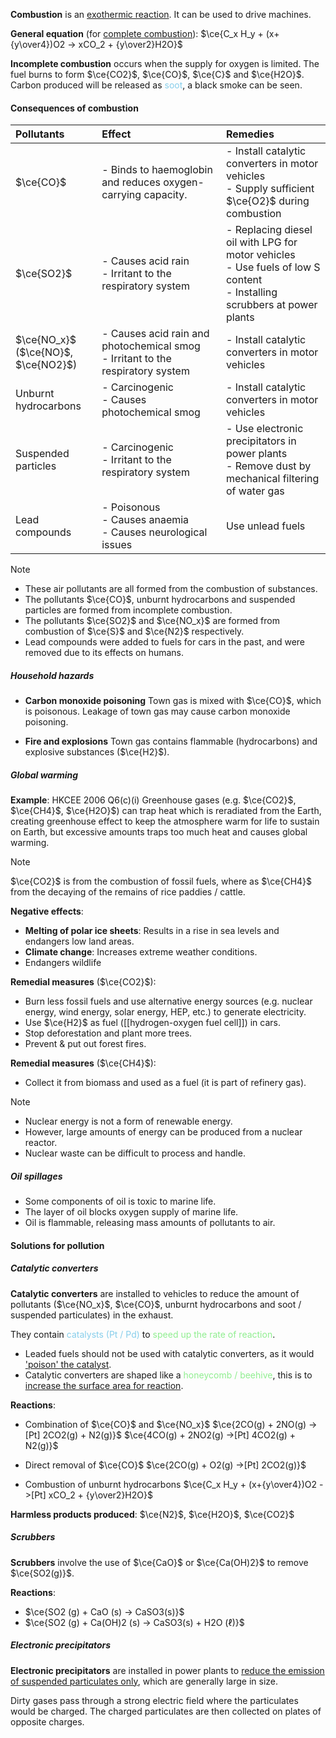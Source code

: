 **Combustion** is an <u>exothermic reaction</u>. It can be used to drive machines.

**General equation** (for <u>complete combustion</u>):
$\ce{C_x H_y + (x+{y\over4})O2 -> xCO_2 + {y\over2}H2O}$

**Incomplete combustion** occurs when the supply for oxygen is limited. The fuel burns to form $\ce{CO2}$, $\ce{CO}$, $\ce{C}$ and $\ce{H2O}$. Carbon produced will be released as <span style="color: skyblue">soot</span>, a black smoke can be seen.

#### Consequences of combustion
| Pollutants | Effect | Remedies |
| :-- | :-- | :-- |
| $\ce{CO}$  | - Binds to haemoglobin and reduces oxygen-carrying capacity. | - Install catalytic converters in motor vehicles<br>- Supply sufficient $\ce{O2}$ during combustion |
| $\ce{SO2}$ | - Causes acid rain<br>- Irritant to the respiratory system | - Replacing diesel oil with LPG for motor vehicles<br>- Use fuels of low S content<br>- Installing scrubbers at power plants |
| $\ce{NO_x}$<br>($\ce{NO}$, $\ce{NO2}$) | - Causes acid rain and photochemical smog<br>- Irritant to the respiratory system | - Install catalytic converters in motor vehicles |
| Unburnt hydrocarbons | - Carcinogenic<br>- Causes photochemical smog | - Install catalytic converters in motor vehicles |
| Suspended particles | - Carcinogenic<br>- Irritant to the respiratory system | - Use electronic precipitators in power plants<br>- Remove dust by mechanical filtering of water gas |
| Lead compounds | - Poisonous<br>- Causes anaemia<br>- Causes neurological issues | Use unlead fuels |

> [!note]
> - These air pollutants are all formed from the combustion of substances.
> - The pollutants $\ce{CO}$, unburnt hydrocarbons and suspended particles are formed from incomplete combustion.
> - The pollutants $\ce{SO2}$ and $\ce{NO_x}$ are formed from combustion of $\ce{S}$ and $\ce{N2}$ respectively.
> - Lead compounds were added to fuels for cars in the past, and were removed due to its effects on humans.

##### Household hazards
- **Carbon monoxide poisoning**
  Town gas is mixed with $\ce{CO}$, which is poisonous. Leakage of town gas may cause carbon monoxide poisoning.

- **Fire and explosions**
  Town gas contains flammable (hydrocarbons) and explosive substances ($\ce{H2}$).

##### Global warming
**Example**: HKCEE 2006 Q6(c)(i)
Greenhouse gases (e.g. $\ce{CO2}$, $\ce{CH4}$, $\ce{H2O}$) can trap heat which is reradiated from the Earth, creating greenhouse effect to keep the atmosphere warm for life to sustain on Earth, but excessive amounts traps too much heat and causes global warming.

> [!note]
> $\ce{CO2}$ is from the combustion of fossil fuels, where as $\ce{CH4}$ from the decaying of the remains of rice paddies / cattle.

**Negative effects**:
- **Melting of polar ice sheets**: Results in a rise in sea levels and endangers low land areas.
- **Climate change**: Increases extreme weather conditions.
- Endangers wildlife

**Remedial measures** ($\ce{CO2}$):
- Burn less fossil fuels and use alternative energy sources (e.g. nuclear energy, wind energy, solar energy, HEP, etc.) to generate electricity. 
- Use $\ce{H2}$ as fuel ([[hydrogen-oxygen fuel cell]]) in cars.
- Stop deforestation and plant more trees.
- Prevent & put out forest fires.

**Remedial measures** ($\ce{CH4}$):
- Collect it from biomass and used as a fuel (it is part of refinery gas).

> [!note]
> - Nuclear energy is not a form of renewable energy.
> - However, large amounts of energy can be produced from a nuclear reactor.
> - Nuclear waste can be difficult to process and handle.

##### Oil spillages
- Some components of oil is toxic to marine life.
- The layer of oil blocks oxygen supply of marine life.
- Oil is flammable, releasing mass amounts of pollutants to air.

#### Solutions for pollution
##### Catalytic converters
**Catalytic converters** are installed to vehicles to reduce the amount of pollutants ($\ce{NO_x}$, $\ce{CO}$, unburnt hydrocarbons and soot / suspended particulates) in the exhaust.

They contain <span style="color: skyblue">catalysts (Pt / Pd)</span> to <span style="color: lightgreen">speed up the rate of reaction</span>.
- Leaded fuels should not be used with catalytic converters, as it would <u>'poison' the catalyst</u>.
- Catalytic converters are shaped like a <span style="color: lightgreen">honeycomb / beehive</span>, this is to <u>increase the surface area for reaction</u>.

**Reactions**:
- Combination of $\ce{CO}$ and $\ce{NO_x}$
  $\ce{2CO(g) + 2NO(g) ->[Pt] 2CO2(g) + N2(g)}$
  $\ce{4CO(g) + 2NO2(g) ->[Pt] 4CO2(g) + N2(g)}$

- Direct removal of $\ce{CO}$
  $\ce{2CO(g) + O2(g) ->[Pt] 2CO2(g)}$

- Combustion of unburnt hydrocarbons
  $\ce{C_x H_y + (x+{y\over4})O2 ->[Pt] xCO_2 + {y\over2}H2O}$

**Harmless products produced**: $\ce{N2}$, $\ce{H2O}$, $\ce{CO2}$

##### Scrubbers
**Scrubbers** involve the use of $\ce{CaO}$ or $\ce{Ca(OH)2}$ to remove $\ce{SO2(g)}$.

**Reactions**:
- $\ce{SO2 (g) + CaO (s) -> CaSO3(s)}$
- $\ce{SO2 (g) + Ca(OH)2 (s) -> CaSO3(s) + H2O (ℓ)}$

##### Electronic precipitators
**Electronic precipitators** are installed in power plants to <u>reduce the emission of suspended particulates only</u>, which are generally large in size.

Dirty gases pass through a strong electric field where the particulates would be charged. The charged particulates are then collected on plates of opposite charges.

